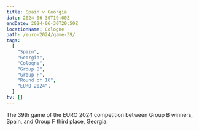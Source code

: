 ```yaml
---
title: Spain v Georgia
date: 2024-06-30T19:00Z
endDate: 2024-06-30T20:50Z
locationName: Cologne
path: /euro-2024/game-39/
tags:
  [
    "Spain", 
    "Georgia", 
    "Cologne",
    "Group B",
    "Group F",
    "Round of 16",
    "EURO 2024",
  ]
tv: []
---
```

The 39th game of the EURO 2024 competition between Group B winners, Spain, and Group F third place, Georgia.
